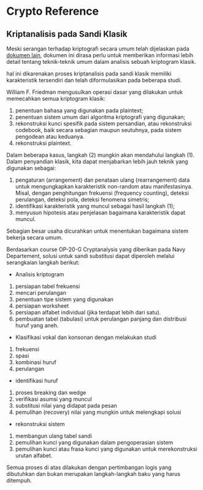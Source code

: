 # Crypto Reference

## Kriptanalisis pada Sandi Klasik 

Meski serangan terhadap kriptografi secara umum telah dijelaskan pada [dokumen lain](../attack.md), dokumen ini dirasa perlu untuk memberikan informasi lebih detail tentang teknik-teknik umum dalam analisis sebuah kriptogram klasik.

hal ini dikarenakan proses kriptanalisis pada sandi klasik memiliki karakteristik tersendiri dan telah diformulasikan pada beberapa studi.

William F. Friedman mengusulkan operasi dasar yang dilakukan untuk memecahkan semua kriptogram klasik:

1. penentuan bahasa yang digunakan pada plaintext;
2. penentuan sistem umum dari algoritma kriptografi yang digunakan;
3. rekonstruksi kunci spesifik pada sistem persandian, atau rekonstruksi codebook, baik secara sebagian maupun seutuhnya, pada sistem pengodean atau keduanya.
4. rekonstruksi plaintext.

Dalam beberapa kasus, langkah (2) mungkin akan mendahului langkah (1). Dalam penyandian klasik, kita dapat menjabarkan lebih jauh teknik yang digunakan sebagai:

1. pengaturan (arrangement) dan penataan ulang (rearrangement) data untuk mengungkapkan karakteristik non-random atau manifestasinya. Misal, dengan penghitungan frekuensi (frequency counting), deteksi perulangan, deteksi pola, deteksi fenomena simetris;
2. identifikasi karakteristik yang muncul sebagai hasil langkah (1);
3. menyusun hipotesis atau penjelasan bagaimana karakteristik dapat muncul.

Sebagian besar usaha dicurahkan untuk menentukan bagaimana sistem bekerja secara umum.

Berdasarkan course OP-20-G Cryptanalysis yang diberikan pada Navy Departement, solusi untuk sandi substitusi dapat diperoleh melalui serangkaian langkah berikut:

* Analisis kriptogram

1. persiapan tabel frekuensi
2. mencari perulangan
3. penentuan tipe sistem yang digunakan
4. persiapan worksheet
5. persiapan alfabet individual (jika terdapat lebih dari satu).
6. pembuatan tabel (tabulasi) untuk perulangan panjang dan distribusi huruf yang aneh.

* Klasifikasi vokal dan konsonan dengan melakukan studi

1. frekuensi
2. spasi
3. kombinasi huruf
4. perulangan

* identifikasi huruf

1. proses breaking dan wedge
2. verifikasi asumsi yang muncul
3. substitusi nilai yang didapat pada pesan
4. pemulihan (recovery) nilai yang mungkin untuk melengkapi solusi

* rekonstruksi sistem

1. membangun ulang tabel sandi
2. pemulihan kunci yang digunakan dalam pengoperasian sistem
3. pemulihan kunci atau frasa kunci yang digunakan untuk merekonstruksi urutan alfabet.

Semua proses di atas dilakukan dengan pertimbangan logis yang dibutuhkan dan bukan merupakan langkah-langkah baku yang harus ditempuh.

